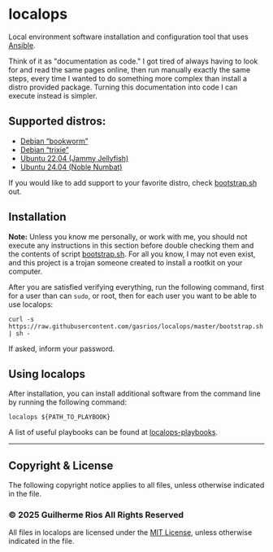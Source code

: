 # localops

Local environment software installation and configuration tool that uses [Ansible](https://www.ansible.com/).

Think of it as "documentation as code." I got tired of always having to look for and read the same pages online, then run manually exactly the same steps, every time I wanted to do something more complex than install a distro provided package. Turning this documentation into code I can execute instead is simpler.

## Supported distros:

* [Debian “bookworm”](https://www.debian.org/releases/bookworm/)
* [Debian “trixie”](https://www.debian.org/releases/trixie/)
* [Ubuntu 22.04 (Jammy Jellyfish)](http://releases.ubuntu.com/22.04/)
* [Ubuntu 24.04 (Noble Numbat)](http://releases.ubuntu.com/22.04/)

If you would like to add support to your favorite distro, check [bootstrap.sh](https://github.com/gasrios/localops/blob/master/bootstrap.sh#L80) out.

## Installation

**Note:** Unless you know me personally, or work with me, you should not execute any instructions in this section before double checking them and the contents of script [bootstrap.sh](https://github.com/gasrios/localops/blob/master/bootstrap.sh). For all you know, I may not even exist, and this project is a trojan someone created to install a rootkit on your computer.

After you are satisfied verifying everything, run the following command, first for a user than can `sudo`, or root, then for each user you want to be able to use localops:

```
curl -s https://raw.githubusercontent.com/gasrios/localops/master/bootstrap.sh | sh -
```

If asked, inform your password.

## Using localops

After installation, you can install additional software from the command line by running the following command:

`localops ${PATH_TO_PLAYBOOK}`

A list of useful playbooks can be found at [localops-playbooks](https://github.com/gasrios/localops-playbooks).
_____
## Copyright & License

The following copyright notice applies to all files, unless otherwise indicated in the file.

### © 2025 Guilherme Rios All Rights Reserved

All files in localops are licensed under the [MIT License](https://github.com/gasrios/localops/blob/master/LICENSE), unless otherwise indicated in the file.
